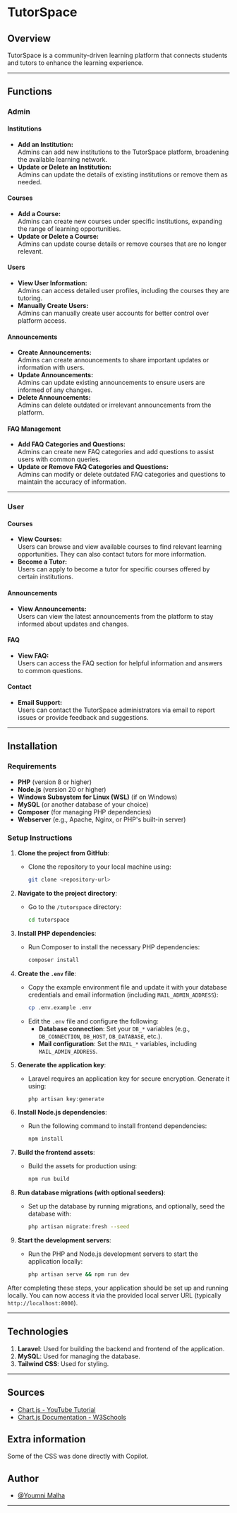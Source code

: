 # TutorSpace

## Overview
TutorSpace is a community-driven learning platform that connects students and tutors to enhance the learning experience.

---

## Functions

### Admin

#### Institutions
- **Add an Institution:**  
  Admins can add new institutions to the TutorSpace platform, broadening the available learning network.  
- **Update or Delete an Institution:**  
  Admins can update the details of existing institutions or remove them as needed.

#### Courses
- **Add a Course:**  
  Admins can create new courses under specific institutions, expanding the range of learning opportunities.  
- **Update or Delete a Course:**  
  Admins can update course details or remove courses that are no longer relevant.

#### Users
- **View User Information:**  
  Admins can access detailed user profiles, including the courses they are tutoring.  
- **Manually Create Users:**  
  Admins can manually create user accounts for better control over platform access.

#### Announcements
- **Create Announcements:**  
  Admins can create announcements to share important updates or information with users.  
- **Update Announcements:**  
  Admins can update existing announcements to ensure users are informed of any changes.  
- **Delete Announcements:**  
  Admins can delete outdated or irrelevant announcements from the platform.

#### FAQ Management
- **Add FAQ Categories and Questions:**  
  Admins can create new FAQ categories and add questions to assist users with common queries.  
- **Update or Remove FAQ Categories and Questions:**  
  Admins can modify or delete outdated FAQ categories and questions to maintain the accuracy of information.

---

### User

#### Courses
- **View Courses:**  
  Users can browse and view available courses to find relevant learning opportunities. They can also contact tutors for more information.
- **Become a Tutor:**  
  Users can apply to become a tutor for specific courses offered by certain institutions.

#### Announcements
- **View Announcements:**  
  Users can view the latest announcements from the platform to stay informed about updates and changes.

#### FAQ
- **View FAQ:**  
  Users can access the FAQ section for helpful information and answers to common questions.

#### Contact
- **Email Support:**  
  Users can contact the TutorSpace administrators via email to report issues or provide feedback and suggestions.

---

## Installation

### Requirements
- **PHP** (version 8 or higher)
- **Node.js** (version 20 or higher)
- **Windows Subsystem for Linux (WSL)** (if on Windows)
- **MySQL** (or another database of your choice)
- **Composer** (for managing PHP dependencies)
- **Webserver** (e.g., Apache, Nginx, or PHP's built-in server)

### Setup Instructions

1. **Clone the project from GitHub**:
   - Clone the repository to your local machine using:
     ```bash
     git clone <repository-url>
     ```

2. **Navigate to the project directory**:
   - Go to the `/tutorspace` directory:
     ```bash
     cd tutorspace
     ```

3. **Install PHP dependencies**:
   - Run Composer to install the necessary PHP dependencies:
     ```bash
     composer install
     ```

4. **Create the `.env` file**:
   - Copy the example environment file and update it with your database credentials and email information (including `MAIL_ADMIN_ADDRESS`):
     ```bash
     cp .env.example .env
     ```
   - Edit the `.env` file and configure the following:
     - **Database connection**: Set your `DB_*` variables (e.g., `DB_CONNECTION`, `DB_HOST`, `DB_DATABASE`, etc.).
     - **Mail configuration**: Set the `MAIL_*` variables, including `MAIL_ADMIN_ADDRESS`.

5. **Generate the application key**:
   - Laravel requires an application key for secure encryption. Generate it using:
     ```bash
     php artisan key:generate
     ```

6. **Install Node.js dependencies**:
   - Run the following command to install frontend dependencies:
     ```bash
     npm install
     ```

7. **Build the frontend assets**:
   - Build the assets for production using:
     ```bash
     npm run build
     ```

8. **Run database migrations (with optional seeders)**:
   - Set up the database by running migrations, and optionally, seed the database with:
     ```bash
     php artisan migrate:fresh --seed
     ```

9. **Start the development servers**:
   - Run the PHP and Node.js development servers to start the application locally:
     ```bash
     php artisan serve && npm run dev
     ```

After completing these steps, your application should be set up and running locally. You can now access it via the provided local server URL (typically `http://localhost:8000`).

---

## Technologies
1. **Laravel**: Used for building the backend and frontend of the application.
2. **MySQL**: Used for managing the database.
3. **Tailwind CSS**: Used for styling.

---

## Sources
- [Chart.js - YouTube Tutorial](https://youtu.be/Bb2n7RlgGVM?si=VQAMiiGg_ZPaXt-M)
- [Chart.js Documentation - W3Schools](https://www.w3schools.com/ai/ai_chartjs.asp)

## Extra information
Some of the CSS was done directly with Copilot.  

## Author
- [@Youmni Malha](https://github.com/Youmni)

---
